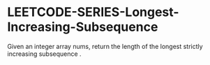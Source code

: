 # LEETCODE-SERIES-Longest-Increasing-Subsequence
Given an integer array nums, return the length of the longest strictly increasing  subsequence .
